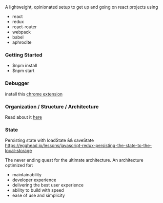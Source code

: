 A lightweight, opinionated setup to get up and going on react projects using
* react
* redux
* react-router
* webpack
* babel
* aphrodite


### Getting Started
* $npm install
* $npm start

### Debugger
install this [chrome extension](https://github.com/zalmoxisus/redux-devtools-extension)

### Organization / Structure / Architecture
Read about it [here](https://medium.com/maintainable-react-apps/react-apps-approaching-organization-structure-architecture-49a281bd97eb#.vgv99sw9m)

### State
Persisting state with loadState && saveState
https://egghead.io/lessons/javascript-redux-persisting-the-state-to-the-local-storage

The never ending quest for the ultimate architecture. An architecture optimized for:
- maintainability
- developer experience
- delivering the best user experience
- ability to build with speed
- ease of use and simplicity
